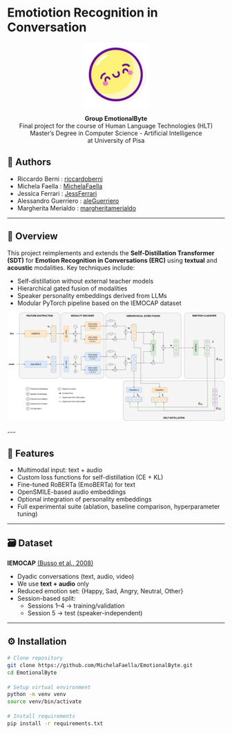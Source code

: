 # Emotiotion Recognition in Conversation

<p align = "center">
  <img src = "report/Logo.png" width="150" alt="Logo">
</p>

<p align="center">
  <b>Group EmotionalByte</b>  
  <br>
  Final project for the course of Human Language Technologies (HLT)
  <br>
  Master’s Degree in Computer Science - Artificial Intelligence
  <br>
  at University of Pisa
</p>

## 👥 Authors
- Riccardo Berni        : [riccardoberni](https://github.com/riccardoberni)
- Michela Faella        : [MichelaFaella](https://github.com/MichelaFaella)
- Jessica Ferrari       : [JessFerrari](https://github.com/JessFerrari)
- Alessandro Guerriero  : [aleGuerriero](https://github.com/aleGuerriero)
- Margherita Merialdo   : [margheritamerialdo](https://github.com/margheritamerialdo)

---
  
## 📌 Overview

This project reimplements and extends the **Self-Distillation Transformer (SDT)** for **Emotion Recognition in Conversations (ERC)** using **textual** and **acoustic** modalities. Key techniques include:

- Self-distillation without external teacher models  
- Hierarchical gated fusion of modalities  
- Speaker personality embeddings derived from LLMs  
- Modular PyTorch pipeline based on the IEMOCAP dataset  
<p align = "center">
  <img src = "report/architecture.png" width="900" alt="Logo">
</p>
---

## 🔧 Features

-  Multimodal input: text + audio  
-  Custom loss functions for self-distillation (CE + KL)  
-  Fine-tuned RoBERTa (EmoBERTa) for text  
-  OpenSMILE-based audio embeddings  
-  Optional integration of personality embeddings  
-  Full experimental suite (ablation, baseline comparison, hyperparameter tuning)

---

## 🗃 Dataset

**IEMOCAP** [(Busso et al., 2008)](https://www.kaggle.com/datasets/dejolilandry/iemocapfullrelease) 
- Dyadic conversations (text, audio, video)  
- We use **text + audio** only  
- Reduced emotion set: {Happy, Sad, Angry, Neutral, Other}  
- Session-based split:  
  - Sessions 1–4 → training/validation  
  - Session 5 → test (speaker-independent)

---

## ⚙️ Installation

```bash
# Clone repository
git clone https://github.com/MichelaFaella/EmotionalByte.git
cd EmotionalByte

# Setup virtual environment
python -m venv venv
source venv/bin/activate

# Install requirements
pip install -r requirements.txt
